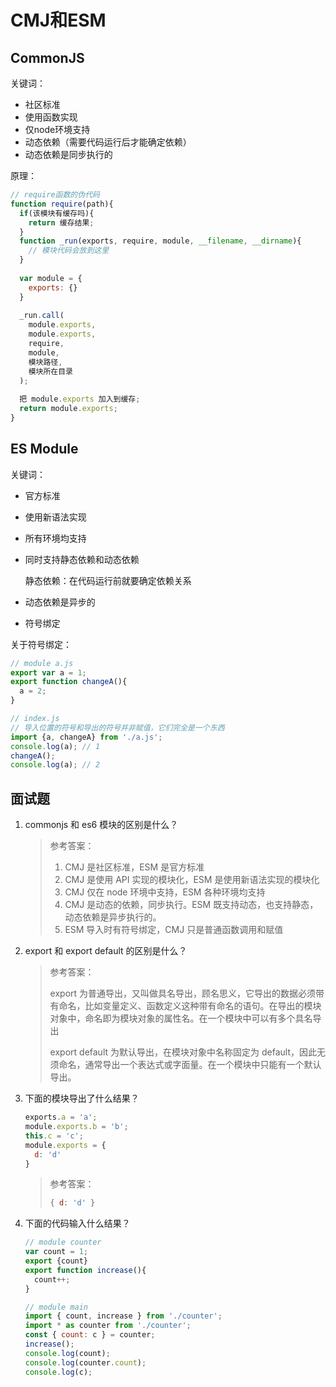 # CMJ和ESM
## CommonJS

关键词：

- 社区标准
- 使用函数实现
- 仅node环境支持
- 动态依赖（需要代码运行后才能确定依赖）
- 动态依赖是同步执行的

原理：

```js
// require函数的伪代码
function require(path){
  if(该模块有缓存吗){
    return 缓存结果;
  }
  function _run(exports, require, module, __filename, __dirname){
    // 模块代码会放到这里
  }
  
  var module = {
    exports: {}
  }
  
  _run.call(
    module.exports, 
    module.exports, 
    require, 
    module, 
    模块路径, 
    模块所在目录
  );
  
  把 module.exports 加入到缓存;
  return module.exports;
}
```

## ES Module

关键词：

- 官方标准

- 使用新语法实现

- 所有环境均支持

- 同时支持静态依赖和动态依赖

  静态依赖：在代码运行前就要确定依赖关系

- 动态依赖是异步的

- 符号绑定

关于符号绑定：

```js
// module a.js
export var a = 1;
export function changeA(){
  a = 2;
}

// index.js
// 导入位置的符号和导出的符号并非赋值，它们完全是一个东西
import {a, changeA} from './a.js';
console.log(a); // 1
changeA();
console.log(a); // 2
```



## 面试题

1. commonjs 和 es6 模块的区别是什么？

   > 参考答案：
   >
   > 1. CMJ 是社区标准，ESM 是官方标准
   > 2. CMJ 是使用 API 实现的模块化，ESM 是使用新语法实现的模块化
   > 3. CMJ 仅在 node 环境中支持，ESM 各种环境均支持
   > 4. CMJ 是动态的依赖，同步执行。ESM 既支持动态，也支持静态，动态依赖是异步执行的。
   > 5. ESM 导入时有符号绑定，CMJ 只是普通函数调用和赋值

2. export 和 export default 的区别是什么？

   > 参考答案：
   >
   > export 为普通导出，又叫做具名导出，顾名思义，它导出的数据必须带有命名，比如变量定义、函数定义这种带有命名的语句。在导出的模块对象中，命名即为模块对象的属性名。在一个模块中可以有多个具名导出
   >
   > export default 为默认导出，在模块对象中名称固定为 default，因此无须命名，通常导出一个表达式或字面量。在一个模块中只能有一个默认导出。

3. 下面的模块导出了什么结果？

   ```js
   exports.a = 'a';
   module.exports.b = 'b';
   this.c = 'c';
   module.exports = {
     d: 'd'
   }
   ```

   > 参考答案：
   >
   > ```js
   > { d: 'd' }
   > ```

4. 下面的代码输入什么结果？

   ```js
   // module counter
   var count = 1;
   export {count}
   export function increase(){
     count++;
   }
   
   // module main
   import { count, increase } from './counter';
   import * as counter from './counter';
   const { count: c } = counter;
   increase();
   console.log(count);
   console.log(counter.count);
   console.log(c);
   ```

   

